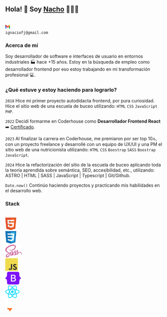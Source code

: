 ## Hola! 👋 Soy [Nacho](https://www.linkedin.com/in/ignaciofernandezjeansalle/) 👨🏻‍💻

<code>
<img alt="Logo Gmail" src="./assets/gmail.svg" height="12px" />
ignaciofj@gmail.com
</code>

### Acerca de mí

Soy desarrollador de software e interfaces de usuario en entornos industriales 🏭 hace +15 años. Estoy en la búsqueda de empleo como desarrollador frontend por eso estoy trabajando en mi transformación profesional 💻.

### ¿Qué estuve y estoy haciendo para lograrlo?

<code>2018</code>
Hice mi primer proyecto autodidacta frontend, por pura curiosidad. Hice el sitio web de una escuela de buceo utilizando: <code>HTML</code> <code>CSS</code> <code>JavaScript</code> <code>PHP</code>.

<code>2022</code>
Decidí formarme en Coderhouse como **Desarrollador Frontend React** ➡️ [Certificado](https://www.coderhouse.com/ar/certificados/63ae3137430ba2000ff5d2d0).

<code>2023</code>
Al finalizar la carrera en Coderhouse, me premiaron por ser top 10🔝, con un proyecto freelance y desarrollé con un equipo de UX/UI y una PM el sitio web de una nutricionista utilizando: <code>HTML</code> <code>CSS</code> <code>Boostrap</code> <code>SASS</code> <code>Boostrap</code>
<code>JavaScript</code>.

<code>2024</code>
Hice la refactorización del sitio de la escuela de buceo aplicando toda la teoría aprendida sobre semántica, SEO, accesibilidad, etc., utilizando: ASTRO | HTML | SASS | JavaScript | Typescript | Git/Github.

<code>Date.now()</code>
Continúo haciendo proyectos y practicando mis habilidades en el desarrollo web.

### Stack

<code>
<img alt="Logo HTML5" src="./assets/html5.svg" height="40px" />
<img alt="Logo CSS3" src="./assets/css.svg" height="40px" />
<img alt="Logo SASS" src="./assets/sass.svg" height="40px" />
<img alt="Logo JavaScript" src="./assets/javascript.svg" height="40px" />
<img alt="Logo Bootstrap" src="./assets/bootstrap.svg" height="40px" />
<img alt="Logo React" src="./assets/react.svg" height="40px" />
<img alt="Logo Astro" src="./assets/astro.svg" height="40px" />
</code>

